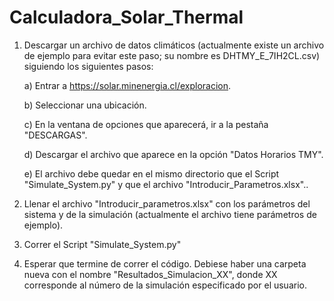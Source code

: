 # Calculadora_Solar_Thermal

1. Descargar un archivo de datos climáticos (actualmente existe un archivo de ejemplo para evitar este paso; su nombre es DHTMY_E_7IH2CL.csv) siguiendo los siguientes pasos:

    a) Entrar a https://solar.minenergia.cl/exploracion.
  
    b) Seleccionar una ubicación.
  
    c) En la ventana de opciones que aparecerá, ir a la pestaña "DESCARGAS".
  
    d) Descargar el archivo que aparece en la opción "Datos Horarios TMY".
  
    e) El archivo debe quedar en el mismo directorio que el Script "Simulate_System.py" y que el archivo "Introducir_Parametros.xlsx"..

2. Llenar el archivo "Introducir_parametros.xlsx" con los parámetros del sistema y de la simulación (actualmente el archivo tiene parámetros de ejemplo).

3. Correr el Script "Simulate_System.py"

4. Esperar que termine de correr el código. Debiese haber una carpeta nueva con el nombre "Resultados_Simulacion_XX", donde XX corresponde al número de la simulación especificado por el usuario.

